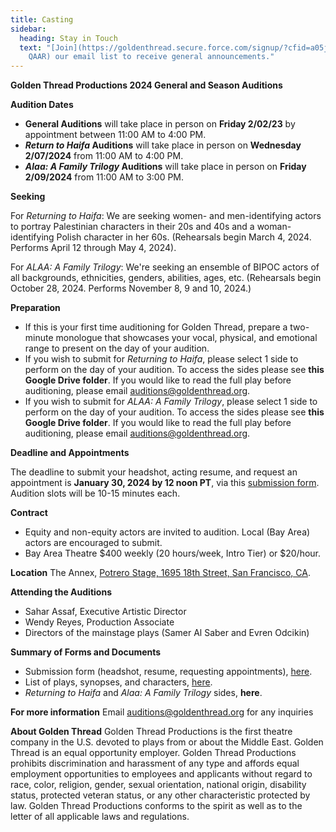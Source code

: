 ```yaml
---
title: Casting
sidebar:
  heading: Stay in Touch
  text: "[Join](https://goldenthread.secure.force.com/signup/?cfid=a05j000000Lsdh\
    QAAR) our email list to receive general announcements."
---
```

**Golden Thread Productions
2024 General and Season Auditions**

**Audition Dates** 

* **General Auditions** will take place in person on **Friday 2/02/23** by appointment between 11:00 AM to 4:00 PM.  
* ***Return to Haifa* Auditions** will take place in person on **Wednesday 2/07/2024** from 11:00 AM to 4:00 PM.
* ***Alaa: A Family Trilogy* Auditions** will take place in person on **Friday 2/09/2024** from 11:00 AM to 3:00 PM. 

**Seeking**

For *Returning to Haifa*: We are seeking women- and men-identifying actors to portray Palestinian characters in their 20s and 40s and a woman-identifying Polish character in her 60s. (Rehearsals begin March 4, 2024. Performs April 12 through May 4, 2024).

For *ALAA: A Family Trilogy*: We're seeking an ensemble of BIPOC actors of all backgrounds, ethnicities, genders, abilities, ages, etc. (Rehearsals begin October 28, 2024. Performs November 8, 9 and 10, 2024.) 

**Preparation** 

* If this is your first time auditioning for Golden Thread, prepare a two-minute monologue that showcases your vocal, physical, and emotional range to present on the day of your audition. 
* If you wish to submit for *Returning to Haifa*, please select 1 side to perform on the day of your audition. To access the sides please see **this Google Drive folder**. If you would like to read the full play before auditioning, please email [auditions@goldenthread.org](auditions@goldenthread.org). 
* If you wish to submit for *ALAA: A Family Trilogy*, please select 1 side to perform on the day of your audition. To access the sides please see **this Google Drive folder**. If you would like to read the full play before auditioning, please email [auditions@goldenthread.org](auditions@goldenthread.org).

**Deadline and Appointments** 

The deadline to submit your headshot, acting resume, and request an appointment is **January 30, 2024 by 12 noon PT**, via this [submission form](https://docs.google.com/forms/d/e/1FAIpQLSdx6lDBdGfKoFoPp54FqDbyPyj1b3K2Z7FGv9qgaJ8p78PwJg/viewform). Audition slots will be 10-15 minutes each. 

**Contract** 

* Equity and non-equity actors are invited to audition. Local (Bay Area) actors are encouraged to submit.  
* Bay Area Theatre $400 weekly (20 hours/week, Intro Tier) or $20/hour.  

**Location**
The Annex, [Potrero Stage, 1695 18th Street, San Francisco, CA](https://goldenthread.org/about/visit/). 

**Attending the Auditions** 

* Sahar Assaf, Executive Artistic Director 
* Wendy Reyes, Production Associate 
* Directors of the mainstage plays (Samer Al Saber and Evren Odcikin) 

**Summary of Forms and Documents** 

* Submission form (headshot, resume, requesting appointments), [here](https://docs.google.com/forms/d/e/1FAIpQLSdx6lDBdGfKoFoPp54FqDbyPyj1b3K2Z7FGv9qgaJ8p78PwJg/viewform). 
* List of plays, synopses, and characters, [here](https://docs.google.com/document/d/1Eay189nYL22Ej5h4u61Dpb_aJj8RL52TNmXRqaTLx58/edit). 
* *Returning to Haifa* and *Alaa: A Family Trilogy* sides, **here**. 

**For more information** 
Email [auditions@goldenthread.org](auditions@goldenthread.org) for any inquiries

**About Golden Thread** 
Golden Thread Productions is the first theatre company in the U.S. devoted to plays from or about the Middle East. Golden Thread is an equal opportunity employer. Golden Thread Productions prohibits discrimination and harassment of any type and affords equal employment opportunities to employees and applicants without regard to race, color, religion, gender, sexual orientation, national origin, disability status, protected veteran status, or any other characteristic protected by law. Golden Thread Productions conforms to the spirit as well as to the letter of all applicable laws and regulations.